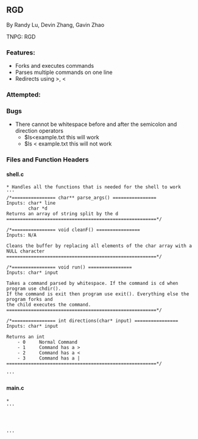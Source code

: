 ## RGD
By Randy Lu, Devin Zhang, Gavin Zhao

TNPG: RGD

### Features:
- Forks and executes commands
- Parses multiple commands on one line
- Redirects using >, <

### Attempted:

### Bugs
- There cannot be whitespace before and after the semicolon and direction operators
    - $ls<example.txt      this will work
    - $ls < example.txt    this will not work

### Files and Function Headers 
#### shell.c
    * Handles all the functions that is needed for the shell to work
    '''
    /*================ char** parse_args() ================
    Inputs: char* line
            char *d
    Returns an array of string split by the d
    =======================================================*/
    
    /*================ void cleanF() ================
    Inputs: N/A
        
    Cleans the buffer by replacing all elements of the char array with a NULL character
    =======================================================*/
    
    /*================ void run() ================
    Inputs: char* input
    
    Takes a command parsed by whitespace. If the command is cd when program use chdir(). 
    If the command is exit then program use exit(). Everything else the program forks and 
    the child executes the command.
    =======================================================*/
    
    /*================ int directions(char* input) ================
    Inputs: char* input
        
    Returns an int
        - 0     Normal Command
        - 1     Command has a >
        - 2     Command has a <
        - 3     Command has a |
    =======================================================*/
    
    '''
    
#### main.c
    *
    '''
    
    
    
    
    '''

  
